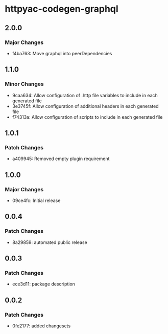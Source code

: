 # httpyac-codegen-graphql

## 2.0.0

### Major Changes

- f4ba763: Move graphql into peerDependencies

## 1.1.0

### Minor Changes

- 9caa634: Allow configuration of .http file variables to include in each generated file
- 3e3745f: Allow configuration of additional headers in each generated file
- f74313a: Allow configuration of scripts to include in each generated file

## 1.0.1

### Patch Changes

- a409945: Removed empty plugin requirement

## 1.0.0

### Major Changes

- 09ce4fc: Initial release

## 0.0.4

### Patch Changes

- 8a29859: automated public release

## 0.0.3

### Patch Changes

- ece3d11: package description

## 0.0.2

### Patch Changes

- 0fe2177: added changesets
